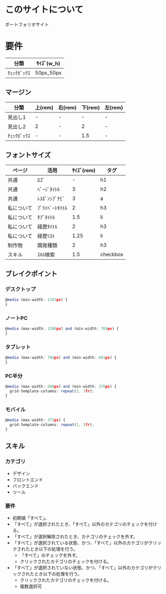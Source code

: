 # このサイトについて
ポートフォリオサイト

# 要件
|  分類  |  ｻｲｽﾞ(w_h)  |
| ---- | ---- |
|  ﾁｪｯｸﾎﾞｯｸｽ  |  50px_50px  |

## マージン
|  分類  |  上(rem)  |  右(rem)  |  下(rem)  |  左(rem)  |
| ---- | ---- | ---- | ---- | ---- |
|  見出し1  |  -  |  -  |  -  |  -  |
|  見出し2  |  2  |  -  |  2  |  -  |
|  ﾁｪｯｸﾎﾞｯｸｽ  |  -  |  -  |  1.5  |  -  |
## フォントサイズ
|  ページ      |  活用  |  ｻｲｽﾞ(rem)  |  タグ  |
| ---- | ---- | ---- | ---- |
|  共通        |  ﾛｺﾞ           |  -   |  h1  |
|  共通        |  ﾍﾟｰｼﾞﾀｲﾄﾙ     |  3    |  h2  |
|  共通        |  ﾚｽﾎﾟﾝｼﾌﾞﾅﾋﾞ   |  3    |  a  |
|  私について  |  ﾌﾟﾗｲﾍﾞｰﾄﾀｲﾄﾙ  |  2    |  h3  |
|  私について  |  ﾀﾌﾞﾀｲﾄﾙ       |  1.5    |  li  |
|  私について  |  経歴ﾀｲﾄﾙ      |  2    |  h3  |
|  私について  |  経歴ﾘｽﾄ        |  1.25 |  li  |
|  制作物      |  開発種類      |  2    |  h3  |
|  スキル      |  ｽｷﾙ検索       |  1.5  |  checkbox  |

## ブレイクポイント
### デスクトップ
```typescript
@media (min-width: 1201px) {
}
```
### ノートPC
```typescript
@media (max-width: 1200px) and (min-width: 769px) {
}
```
### タブレット
```typescript
@media (max-width: 768px) and (min-width: 601px) {
}
```
### PC半分
```typescript
@media (max-width: 600px) and (min-width: 376px) {
  grid-template-columns: repeat(1, 1fr);
}
```
### モバイル
```typescript
@media (max-width: 375px) {
  grid-template-columns: repeat(1, 1fr);
}
```

## スキル
### カテゴリ
* デザイン
* フロントエンド
* バックエンド
* ツール

### 要件
* 初期値「すべて」。
* 「すべて」が選択されたとき、「すべて」以外のカテゴリのチェックを付ける。
* 「すべて」が選択解除されたとき、カテゴリのチェックを外す。
* 「すべて」が選択されている状態、かつ、「すべて」以外のカテゴリがクリックされたとき以下の処理を行う。
  - 「すべて」のチェックを外す。
  - クリックされたカテゴリのチェックを付ける。
* 「すべて」が選択されていない状態、かつ、「すべて」以外のカテゴリがクリックされたとき以下の処理を行う。
  - クリックされたカテゴリのチェックを付ける。
  - 複数選択可